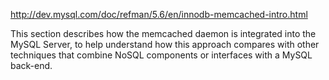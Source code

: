 http://dev.mysql.com/doc/refman/5.6/en/innodb-memcached-intro.html

This section describes how the memcached daemon is integrated into the MySQL Server, to help understand how this approach compares with other techniques that combine NoSQL components or interfaces with a MySQL back-end.
